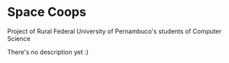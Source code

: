 # Space Coops
Project of Rural Federal University of Pernambuco's students of Computer Science

There's no description yet :)
